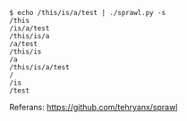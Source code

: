```
$ echo /this/is/a/test | ./sprawl.py -s
/this
/is/a/test
/this/is/a
/a/test
/this/is
/a
/this/is/a/test
/
/is
/test
```
Referans: https://github.com/tehryanx/sprawl
